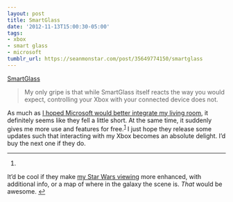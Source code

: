 ```yaml
---
layout: post
title: SmartGlass
date: '2012-11-13T15:00:30-05:00'
tags:
- xbox
- smart glass
- microsoft
tumblr_url: https://seanmonstar.com/post/35649774150/smartglass
---
```

[SmartGlass](http://penny-arcade.com/report/editorial-article/not-all-apps-are-created-equal-the-sometimes-brilliant-use-of-xbox-smartgla)  

> My only gripe is that while SmartGlass itself reacts the way you would expect, controlling your Xbox with your connected device does not.

As much as [I hoped Microsoft would better integrate my living room](http://seanmonstar.com/blog/2012-06-22-future-of-xbox/), it definitely seems like they fell a little short. At the same time, it suddenly gives me more use and features for free.<sup id="fnref:1"><a href="#fn:1" class="footnote-ref" role="doc-noteref">1</a></sup> I just hope they release some updates such that interacting with my Xbox becomes an absolute delight. I’d buy the next one if they do.

* * *

1. 

It’d be cool if they make [my Star Wars viewing](http://seanmonstar.com/blog/2012-11-12-machete-order/) more enhanced, with additional info, or a map of where in the galaxy the scene is. _That_ would be awesome.&nbsp;[↩︎](#fnref:1)

